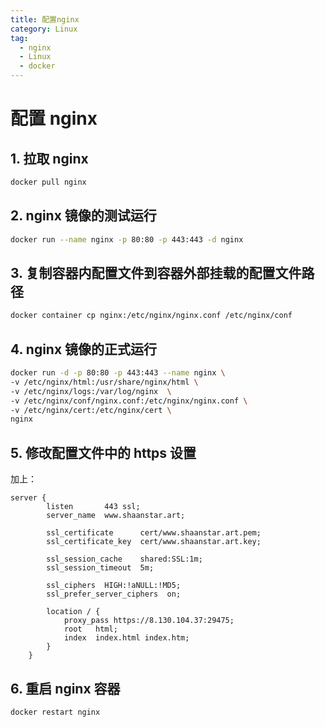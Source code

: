 ```yaml
---
title: 配置nginx
category: Linux
tag:
  - nginx
  - Linux
  - docker
---
```


# 配置 nginx
## 1. 拉取 nginx
```sh
docker pull nginx
```
## 2. nginx 镜像的测试运行
```sh
docker run --name nginx -p 80:80 -p 443:443 -d nginx
```
## 3. 复制容器内配置文件到容器外部挂载的配置文件路径
```sh
docker container cp nginx:/etc/nginx/nginx.conf /etc/nginx/conf
```
## 4. nginx 镜像的正式运行
```sh
docker run -d -p 80:80 -p 443:443 --name nginx \
-v /etc/nginx/html:/usr/share/nginx/html \
-v /etc/nginx/logs:/var/log/nginx  \
-v /etc/nginx/conf/nginx.conf:/etc/nginx/nginx.conf \
-v /etc/nginx/cert:/etc/nginx/cert \
nginx
```
## 5. 修改配置文件中的 https 设置
加上：
```
server {
        listen       443 ssl;
        server_name  www.shaanstar.art;

        ssl_certificate      cert/www.shaanstar.art.pem;
        ssl_certificate_key  cert/www.shaanstar.art.key;

        ssl_session_cache    shared:SSL:1m;
        ssl_session_timeout  5m;

        ssl_ciphers  HIGH:!aNULL:!MD5;
        ssl_prefer_server_ciphers  on;

        location / {
            proxy_pass https://8.130.104.37:29475;
            root   html;
            index  index.html index.htm;
        }
    }
```
## 6. 重启 nginx 容器
```sh
docker restart nginx
```